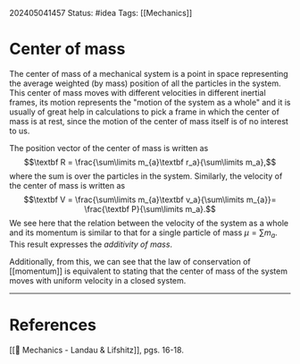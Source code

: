 202405041457
Status: #idea
Tags: [[Mechanics]]

# Center of mass

The center of mass of a mechanical system is a point in space representing the average weighted (by mass) position of all the particles in the system. This center of mass moves with different velocities in different inertial frames, its motion represents the "motion of the system as a whole" and it is usually of great help in calculations to pick a frame in which the center of mass is at rest, since the motion of the center of mass itself is of no interest to us.  

The position vector of the center of mass is written as
$$\textbf R = \frac{\sum\limits m_{a}\textbf r_a}{\sum\limits m_a},$$
where the sum is over the particles in the system.
Similarly, the velocity of the center of mass is written as
$$\textbf V = \frac{\sum\limits m_{a}\textbf v_a}{\sum\limits m_{a}}= \frac{\textbf P}{\sum\limits m_a}.$$
We see here that the relation between the velocity of the system as a whole and its momentum is similar to that for a single particle of mass $\mu = \sum\limits m_a$. This result expresses the *additivity of mass*.

Additionally, from this, we can see that the law of conservation of [[momentum]] is equivalent to stating that the center of mass of the system moves with uniform velocity in a closed system.

___
# References
[[📕 Mechanics - Landau & Lifshitz]], pgs. 16-18.